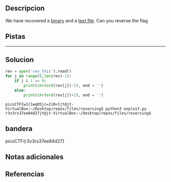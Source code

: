 ## Descripcion
We have recovered a [binary](https://jupiter.challenges.picoctf.org/static/31c9b832d036a10daeef52d8b4290ef0/rev) and a [text file](https://jupiter.challenges.picoctf.org/static/31c9b832d036a10daeef52d8b4290ef0/rev_this). Can you reverse the flag
## Pistas 
****** 
## Solucion
```python
rev = open('rev_this').read()
for j in range(8,len(rev)-1):
	if j & 1 == 0:
		print(chr(ord(rev[j])-5), end = '')
	else:
		print(chr(ord(rev[j])+2), end = '')
```

```
picoCTF{w1{1wq85jc=2i0<}jt@jt-VirtualBox:~/Desktop/repos/files/reversing$ python3 exploit.py 
r3v3rs37ee84d27jt@jt-VirtualBox:~/Desktop/repos/files/reversing$ 
```

## bandera
picoCTF{r3v3rs37ee84d27}
## Notas adicionales 

## Referencias